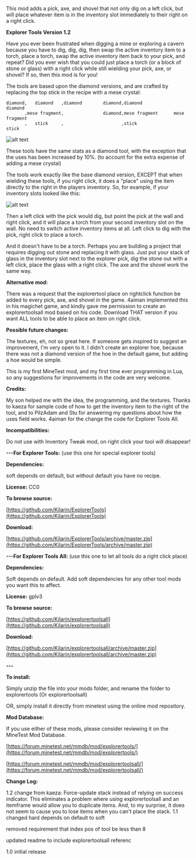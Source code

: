 This mod adds a pick, axe, and shovel that not only dig on a left click, but will place whatever item is in the inventory slot immediately to their right on a right click.

**Explorer Tools Version 1.2**

Have you ever been frustrated when digging a mine or exploring a cavern because you have to dig, dig, dig, then swap the active inventory item to a torch, place a torch, swap the active inventory item back to your pick, and repeat?  Did you ever wish that you could just place a torch (or a block of stone or glass) with a right click while still wielding your pick, axe, or shovel?  If so, then this mod is for you!

The tools are based upon the diamond versions, and are crafted by replacing the top stick in the recipe with a mese crystal:<p>
```
diamond,   diamond   ,diamond        diamond,diamond              diamond
       ,mese fragment,               diamond,mese fragment      mese fragment
       ,   stick     ,                      ,stick                 stick
```
![alt text](http://i57.tinypic.com/2maaog.png "image")

These tools have the same stats as a diamond tool, with the exception that the uses has been increased by 10%.  (to account for the extra expense of adding a mese crystal)<p>
The tools work exactly like the base diamond version, EXCEPT that when wielding these tools, if you right click, it does a "place" using the item directly to the right in the players inventory.  So, for example, if your inventory slots looked like this:

![alt text](http://i60.tinypic.com/11huw7k.png "image")

Then a left click with the pick would dig, but point the pick at the wall and right click, and it will place a torch from your second inventory slot on the wall.  No need to switch active inventory items at all.  Left click to dig with the pick, right click to place a torch.

And it doesn't have to be a torch.  Perhaps you are building a project that requires digging out stone and replacing it with glass.  Just put your stack of glass in the inventory slot next to the explorer pick, dig the stone out with a left click, place the glass with a right click.  The axe and the shovel work the same way.

**Alternative mod:**<p>
There was a request that the explorertool place on rightclick function be added to every pick, axe, and shovel in the game.  4aiman implemented this in his magichet game, and kindly gave me permission to create an explorertoolsall mod based on his code.  Download THAT version if you want ALL tools to be able to place an item on right click.

**Possible future changes:**<p>
The textures, eh, not so great here.  If someone gets inspired to suggest an improvement, I'm very open to it.  I didn't create an explorer hoe, because there was not a diamond version of the hoe in the default game, but adding a hoe would be simple.<p>
This is my first MineTest mod, and my first time ever programming in Lua, so any suggestions for improvements in the code are very welcome.

**Credits:**<p>
My son helped me with the idea, the programming, and the textures.  Thanks to kaeza for sample code of how to get the inventory item to the right of the tool, and to PilzAdam and Stu for answering my questions about how the uses field works.  4aiman for the change the code for Explorer Tools All.

**Incompatibilities:**<p>
Do not use with Inventory Tweak mod, on right click your tool will disappear!

**---For Explorer Tools:** (use this one for special explorer tools)<p>
**Dependencies:**<p>
soft depends on default, but without default you have no recipe.

**License:** CC0

**To browse source:**<p>
[https://github.com/Kilarin/ExplorerTools](https://github.com/Kilarin/ExplorerTools)

**Download:**<p>
[https://github.com/Kilarin/ExplorerTools/archive/master.zip](https://github.com/Kilarin/ExplorerTools/archive/master.zip)

**---For Explorer Tools All:** (use this one to let all tools do a right click place)<p>
**Dependencies:**<p>
Soft depends on default.  Add soft dependencies for any other tool mods you want this to affect.

**License:** gplv3

**To browse source:**<p>
[https://github.com/Kilarin/explorertoolsall](https://github.com/Kilarin/explorertoolsall)

**Download:**<p>
[https://github.com/Kilarin/explorertoolsall/archive/master.zip](https://github.com/Kilarin/explorertoolsall/archive/master.zip)

**---**

**To install:**<p>
Simply unzip the file into your mods folder, and rename the folder to explorertools (Or explorertoolsall)<p>
OR, simply install it directly from minetest using the online mod repository.

**Mod Database:**<p>
If you use either of these mods, please consider reviewing it on the MineTest Mod Database.<p>
[https://forum.minetest.net/mmdb/mod/explorertools/](https://forum.minetest.net/mmdb/mod/explorertools/)<p>
[https://forum.minetest.net/mmdb/mod/explorertoolsall/](https://forum.minetest.net/mmdb/mod/explorertoolsall/)

**Change Log:**<p>
1.2 change from kaeza: Force-update stack instead of relying on success indicator.
    This eliminates a problem where using explorertoolsall and an itemframe would
    allow you to duplicate items.  And, to my surprise, it does not seem to cause
    you to lose items when you can't place the stack.
1.1 changed hard depends on default to soft<p>
    removed requirement that index pos of tool be less than 8<p>
    updated readme to include explorertoolsall referenc<p>
1.0 initial release